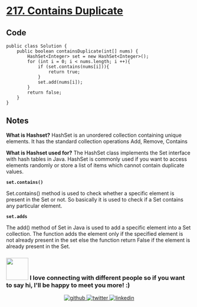 # [217. Contains Duplicate](http://leetcode.com/problems/contains-duplicate/)
## Code
```
public class Solution {
    public boolean containsDuplicate(int[] nums) {
        HashSet<Integer> set = new HashSet<Integer>();
        for (int i = 0; i < nums.length; i ++){
            if (set.contains(nums[i])){
                return true;
            }
            set.add(nums[i]);
        }    
        return false;
    }
}
```
## Notes

**What is Hashset?**
HashSet is an unordered collection containing unique elements. It has the standard collection operations Add, Remove, Contains

**What is Hashset used for?**
The HashSet class implements the Set interface with hash tables in Java. HashSet is commonly used if you want to access elements randomly or store a list of items which cannot contain duplicate values.

**`set.contains()`**

Set.contains() method is used to check whether a specific element is present in the Set or not. So basically it is used to check if a Set contains any particular element.

**`set.adds`**

The add() method of Set in Java is used to add a specific element into a Set collection. The function adds the element only if the specified element is not already present in the set else the function return False if the element is already present in the Set.

### <img src="https://media.giphy.com/media/LnQjpWaON8nhr21vNW/giphy.gif" width="60"> <b>I love connecting with different people</b> so if you want to say <b>hi, I'll be happy to meet you more!</b> :)

<div align="center">
<a href="https://github.com/creeper-exe" target="_blank">
<img src=https://img.shields.io/badge/github-%2324292e.svg?&style=for-the-badge&logo=github&logoColor=white alt=github style="margin-bottom: 5px;" />
</a>
<a href="https://twitter.com/Nouureldin_Ehab" target="_blank">
<img src=https://img.shields.io/badge/twitter-%2300acee.svg?&style=for-the-badge&logo=twitter&logoColor=white alt=twitter style="margin-bottom: 5px;" />
</a>
<a href="https://linkedin.com/in/noureldin-ehab-a57940190" target="_blank">
<img src=https://img.shields.io/badge/linkedin-%231E77B5.svg?&style=for-the-badge&logo=linkedin&logoColor=white alt=linkedin style="margin-bottom: 5px;" />
</a>  
</div>  
